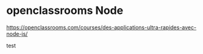 
# openclassrooms Node

https://openclassrooms.com/courses/des-applications-ultra-rapides-avec-node-js/

test